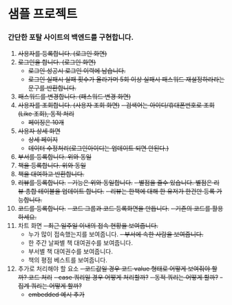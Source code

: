 # 샘플 프로젝트

### 간단한 포탈 사이트의 백엔드를 구현합니다.
1. ~~사용자를 등록합니다. (로그인 화면)~~
2. ~~로그인을 합니다. (로그인 화면)~~
   - ~~로그인 성공시 로그인 이력에 남습니다.~~
   - ~~로그인 실패시 실패 횟수가 올라가며 5회 이상 실패시 패스워드 재설정하라라는 문구를 반환합니다.~~ 
3. ~~패스워드를 변경합니다. (패스워드 변경 화면)~~ 
4. ~~사용자를 조회합니다. (사용자 조회 화면)~~
   ~~- 검색어는 아이디/휴대폰번호로 조회(Like 조회), 동적 처리~~
   - ~~페이징은 10개~~
5. ~~사용자 상세 화면~~
   - ~~상세 페이지~~
   - ~~데이터 수정처리(로그인아이디는 업데이트 되면 안된다.)~~
6. ~~부서를 등록합니다. 위와 동일~~
7. ~~책을 등록합니다. 위와 동일~~
8. ~~책을 대여하고 반환합니다.~~
9. ~~리뷰를 등록합니다.~~
    ~~- 기능은 위와 동일합니다.~~
    ~~- 별점을 줄수 있습니다. 별점은 리뷰 총합 테이블을 업데이트 합니다.~~
    ~~- 리뷰는 한책에 대해 한 유저가 한건만 등록 가능합니다.~~
10. ~~코드를 등록합니다.~~
    ~~- 코드 그룹과 코드 등록화면을 만듭니다.~~
    ~~- 기존의 코드를 활용하세요.~~
11. 차트 화면
     ~~- 최근 일주일 이내의 접속 현황을 보여줍니다.~~
     - 누가 많이 접속했는지를 보여줍니다.
     ~~- 부서에 속한 사람을 보여줍니다.~~
     - 한 주간 날짜별 책 대여권수를 보여줍니다.
     - 부서별 책 대여권수를 보여줍니다.
     - 책의 평점 베스트를 보여줍니다. 
12. 추가로 처리해야 할 요소
     ~~- 코드값일 경우 코드 value 형태로 어떻게 보여줘야 할까? 코드 처리~~
     ~~- case 쿼리일 경우 어떻게 처리할까?~~ 
     ~~- 동적 쿼리는 어떻게 할까?~~
     ~~- 집계 쿼리는 어떻게 할까?~~
     - ~~embedded 예시 추가~~



